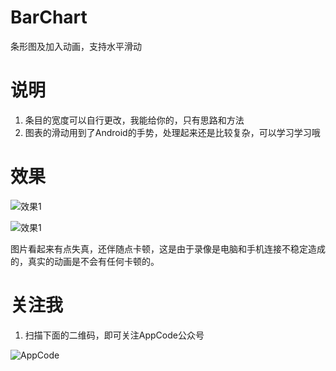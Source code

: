 # BarChart
条形图及加入动画，支持水平滑动
# 说明

1. 条目的宽度可以自行更改，我能给你的，只有思路和方法
2. 图表的滑动用到了Android的手势，处理起来还是比较复杂，可以学习学习哦

# 效果

![效果1](http://ww3.sinaimg.cn/large/006tKfTcgy1feuhdgxuufg30940gctau.gif)


![效果1](http://ww1.sinaimg.cn/large/006tNbRwgy1ff9dfgl7t8g30940gbk6u.gif)

图片看起来有点失真，还伴随点卡顿，这是由于录像是电脑和手机连接不稳定造成的，真实的动画是不会有任何卡顿的。




# 关注我

1. 扫描下面的二维码，即可关注AppCode公众号


![AppCode](https://ww2.sinaimg.cn/large/006tNbRwgy1fdj5g7wwl8j3076076aaj.jpg)
